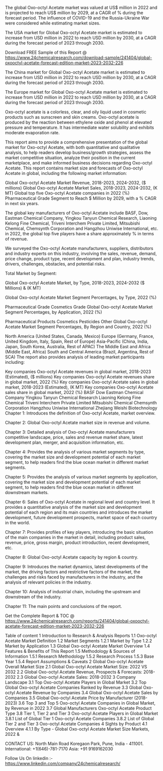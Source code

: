The global Oxo-octyl Acetate market was valued at US$ million in 2022 and is projected to reach US$ million by 2029, at a CAGR of % during the forecast period. The influence of COVID-19 and the Russia-Ukraine War were considered while estimating market sizes.

The USA market for Global Oxo-octyl Acetate  market is estimated to increase from USD million in 2022 to reach USD million by 2030, at a CAGR during the forecast period of 2023 through 2030.

Download FREE Sample of this Report @ https://www.24chemicalresearch.com/download-sample/241404/global-oxooctyl-acetate-forecast-edition-market-2023-2032-226

The China market for Global Oxo-octyl Acetate  market is estimated to increase from USD million in 2022 to reach USD million by 2030, at a CAGR during the forecast period of 2023 through 2030.

The Europe market for Global Oxo-octyl Acetate  market is estimated to increase from USD million in 2022 to reach USD million by 2030, at a CAGR during the forecast period of 2023 through 2030.

Oxo-octyl acetate is a colorless, clear, and oily liquid used in cosmetic products such as sunscreen and skin creams. Oxo-octyl acetate is produced by the reaction between ethylene oxide and phenol at elevated pressure and temperature. It has intermediate water solubility and exhibits moderate evaporation rate.

This report aims to provide a comprehensive presentation of the global market for Oxo-octyl Acetate, with both quantitative and qualitative analysis, to help readers develop business/growth strategies, assess the market competitive situation, analyze their position in the current marketplace, and make informed business decisions regarding Oxo-octyl Acetate. This report contains market size and forecasts of Oxo-octyl Acetate in global, including the following market information:

Global Oxo-octyl Acetate Market Revenue, 2018-2023, 2024-2032, ($ millions)
Global Oxo-octyl Acetate Market Sales, 2018-2023, 2024-2032, (K MT)
Global top five Oxo-octyl Acetate companies in 2022 (%)
Pharmaceutical Grade Segment to Reach $ Million by 2029, with a % CAGR in next six years.

The global key manufacturers of Oxo-octyl Acetate include BASF, Dow, Eastman Chemical Company, Yingkou Tanyun Chemical Research, Liaoning Kelong Fine Chemical, Triveni Interchem Private Limited, Mitsubishi Chemical, Chemsynth Corporation and Hangzhou Uniwise International, etc. in 2022, the global top five players have a share approximately % in terms of revenue.

We surveyed the Oxo-octyl Acetate manufacturers, suppliers, distributors and industry experts on this industry, involving the sales, revenue, demand, price change, product type, recent development and plan, industry trends, drivers, challenges, obstacles, and potential risks.

Total Market by Segment:

Global Oxo-octyl Acetate Market, by Type, 2018-2023, 2024-2032 ($ Millions) & (K MT)

Global Oxo-octyl Acetate Market Segment Percentages, by Type, 2022 (%)

Pharmaceutical Grade
Cosmetics Grade
Global Oxo-octyl Acetate Market Segment Percentages, by Application, 2022 (%)

Pharmaceutical Products
Cosmetics
Pesticides
Other
Global Oxo-octyl Acetate Market Segment Percentages, By Region and Country, 2022 (%)

North America (United States, Canada, Mexico)
Europe (Germany, France, United Kingdom, Italy, Spain, Rest of Europe)
Asia-Pacific (China, India, Japan, South Korea, Australia, Rest of APAC)
The Middle East and Africa (Middle East, Africa)
South and Central America (Brazil, Argentina, Rest of SCA)
The report also provides analysis of leading market participants including:

Key companies Oxo-octyl Acetate revenues in global market, 2018-2023 (Estimated), ($ millions)
Key companies Oxo-octyl Acetate revenues share in global market, 2022 (%)
Key companies Oxo-octyl Acetate sales in global market, 2018-2023 (Estimated), (K MT)
Key companies Oxo-octyl Acetate sales share in global market, 2022 (%)
BASF
Dow
Eastman Chemical Company
Yingkou Tanyun Chemical Research
Liaoning Kelong Fine Chemical
Triveni Interchem Private Limited
Mitsubishi Chemical
Chemsynth Corporation
Hangzhou Uniwise International
Zhejiang Weishi Biotechnology
Chapter 1: Introduces the definition of Oxo-octyl Acetate, market overview.

Chapter 2: Global Oxo-octyl Acetate market size in revenue and volume.

Chapter 3: Detailed analysis of Oxo-octyl Acetate manufacturers competitive landscape, price, sales and revenue market share, latest development plan, merger, and acquisition information, etc.

Chapter 4: Provides the analysis of various market segments by type, covering the market size and development potential of each market segment, to help readers find the blue ocean market in different market segments.

Chapter 5: Provides the analysis of various market segments by application, covering the market size and development potential of each market segment, to help readers find the blue ocean market in different downstream markets.

Chapter 6: Sales of Oxo-octyl Acetate in regional level and country level. It provides a quantitative analysis of the market size and development potential of each region and its main countries and introduces the market development, future development prospects, market space of each country in the world.

Chapter 7: Provides profiles of key players, introducing the basic situation of the main companies in the market in detail, including product sales, revenue, price, gross margin, product introduction, recent development, etc.

Chapter 8: Global Oxo-octyl Acetate capacity by region & country.

Chapter 9: Introduces the market dynamics, latest developments of the market, the driving factors and restrictive factors of the market, the challenges and risks faced by manufacturers in the industry, and the analysis of relevant policies in the industry.

Chapter 10: Analysis of industrial chain, including the upstream and downstream of the industry.

Chapter 11: The main points and conclusions of the report.

Get the Complete Report & TOC @ https://www.24chemicalresearch.com/reports/241404/global-oxooctyl-acetate-forecast-edition-market-2023-2032-226

Table of content
1 Introduction to Research & Analysis Reports
1.1 Oxo-octyl Acetate Market Definition
1.2 Market Segments
1.2.1 Market by Type
1.2.2 Market by Application
1.3 Global Oxo-octyl Acetate Market Overview
1.4 Features & Benefits of This Report
1.5 Methodology & Sources of Information
1.5.1 Research Methodology
1.5.2 Research Process
1.5.3 Base Year
1.5.4 Report Assumptions & Caveats
2 Global Oxo-octyl Acetate Overall Market Size
2.1 Global Oxo-octyl Acetate Market Size: 2022 VS 2032
2.2 Global Oxo-octyl Acetate Revenue, Prospects & Forecasts: 2018-2032
2.3 Global Oxo-octyl Acetate Sales: 2018-2032
3 Company Landscape
3.1 Top Oxo-octyl Acetate Players in Global Market
3.2 Top Global Oxo-octyl Acetate Companies Ranked by Revenue
3.3 Global Oxo-octyl Acetate Revenue by Companies
3.4 Global Oxo-octyl Acetate Sales by Companies
3.5 Global Oxo-octyl Acetate Price by Manufacturer (2018-2023)
3.6 Top 3 and Top 5 Oxo-octyl Acetate Companies in Global Market, by Revenue in 2022
3.7 Global Manufacturers Oxo-octyl Acetate Product Type
3.8 Tier 1, Tier 2 and Tier 3 Oxo-octyl Acetate Players in Global Market
3.8.1 List of Global Tier 1 Oxo-octyl Acetate Companies
3.8.2 List of Global Tier 2 and Tier 3 Oxo-octyl Acetate Companies
4 Sights by Product
4.1 Overview
4.1.1 By Type - Global Oxo-octyl Acetate Market Size Markets, 2022 &

CONTACT US:
North Main Road Koregaon Park, Pune, India - 411001.
International: +1(646)-781-7170
Asia: +91 9169162030

Follow Us On linkedin :- https://www.linkedin.com/company/24chemicalresearch/
